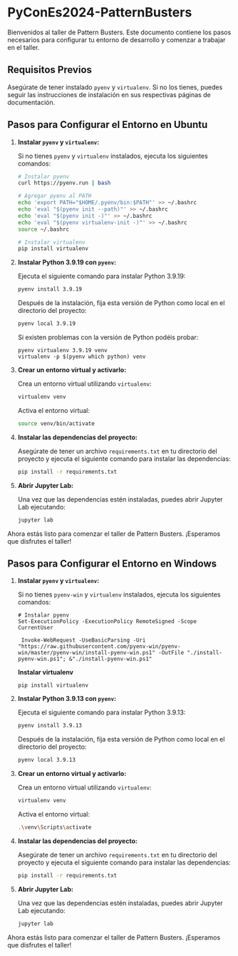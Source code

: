 # PyConEs2024-PatternBusters


Bienvenidos al taller de Pattern Busters. Este documento contiene los pasos necesarios para configurar tu entorno de desarrollo y comenzar a trabajar en el taller.

## Requisitos Previos

Asegúrate de tener instalado `pyenv` y `virtualenv`. Si no los tienes, puedes seguir las instrucciones de instalación en sus respectivas páginas de documentación.

## Pasos para Configurar el Entorno en Ubuntu

1. **Instalar `pyenv` y `virtualenv`:**

   Si no tienes `pyenv` y `virtualenv` instalados, ejecuta los siguientes comandos:

   ```bash
   # Instalar pyenv
   curl https://pyenv.run | bash

   # Agregar pyenv al PATH
   echo 'export PATH="$HOME/.pyenv/bin:$PATH"' >> ~/.bashrc
   echo 'eval "$(pyenv init --path)"' >> ~/.bashrc
   echo 'eval "$(pyenv init -)"' >> ~/.bashrc
   echo 'eval "$(pyenv virtualenv-init -)"' >> ~/.bashrc
   source ~/.bashrc

   # Instalar virtualenv
   pip install virtualenv
   ```

2. **Instalar Python 3.9.19 con `pyenv`:**

   Ejecuta el siguiente comando para instalar Python 3.9.19:

   ```bash
   pyenv install 3.9.19
   ```

   Después de la instalación, fija esta versión de Python como local en el directorio del proyecto:

   ```bash
   pyenv local 3.9.19
   ```

   Si existen problemas con la versión de Python podéis probar:
   ```
   pyenv virtualenv 3.9.19 venv
   virtualenv -p $(pyenv which python) venv
   ```
   

4. **Crear un entorno virtual y activarlo:**

   Crea un entorno virtual utilizando `virtualenv`:

   ```bash
   virtualenv venv
   ```

   Activa el entorno virtual:

   ```bash
   source venv/bin/activate
   ```

5. **Instalar las dependencias del proyecto:**

   Asegúrate de tener un archivo `requirements.txt` en tu directorio del proyecto y ejecuta el siguiente comando para instalar las dependencias:

   ```bash
   pip install -r requirements.txt
   ```

6. **Abrir Jupyter Lab:**

   Una vez que las dependencias estén instaladas, puedes abrir Jupyter Lab ejecutando:

   ```bash
   jupyter lab
   ```

Ahora estás listo para comenzar el taller de Pattern Busters. ¡Esperamos que disfrutes el taller!

## Pasos para Configurar el Entorno en Windows

1. **Instalar `pyenv` y `virtualenv`:**

   Si no tienes `pyenv-win` y `virtualenv` instalados, ejecuta los siguientes comandos:

   ```Abrir supershell como administrador
   # Instalar pyenv
   Set-ExecutionPolicy -ExecutionPolicy RemoteSigned -Scope CurrentUser

    Invoke-WebRequest -UseBasicParsing -Uri "https://raw.githubusercontent.com/pyenv-win/pyenv-win/master/pyenv-win/install-pyenv-win.ps1" -OutFile "./install-pyenv-win.ps1"; &"./install-pyenv-win.ps1"
   ```

   **Instalar virtualenv**
      ```
   pip install virtualenv
      ```


3. **Instalar Python 3.9.13 con `pyenv`:**

   Ejecuta el siguiente comando para instalar Python 3.9.13:

   ```bash
   pyenv install 3.9.13
   ```

   Después de la instalación, fija esta versión de Python como local en el directorio del proyecto:

   ```bash
   pyenv local 3.9.13
   ```

4. **Crear un entorno virtual y activarlo:**

   Crea un entorno virtual utilizando `virtualenv`:

   ```bash
   virtualenv venv
   ```

   Activa el entorno virtual:

   ```bash
   .\venv\Scripts\activate
   ```

5. **Instalar las dependencias del proyecto:**

   Asegúrate de tener un archivo `requirements.txt` en tu directorio del proyecto y ejecuta el siguiente comando para instalar las dependencias:

   ```bash
   pip install -r requirements.txt
   ```

6. **Abrir Jupyter Lab:**

   Una vez que las dependencias estén instaladas, puedes abrir Jupyter Lab ejecutando:

   ```bash
   jupyter lab
   ```

Ahora estás listo para comenzar el taller de Pattern Busters. ¡Esperamos que disfrutes el taller!
